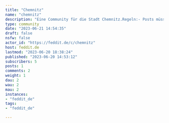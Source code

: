 ```yaml
---
title: "Chemnitz" 
name: "chemnitz"
description: "Eine Community für die Stadt Chemnitz.Regeln:- Posts müssen Bezug zur Stadt Chemnitz haben.- Allgemeine Netiquette ist einzuhalten.---QuellenLogo: ausgeschnitten aus eigenem Foto"
type: community
date: "2023-06-21 14:54:35"
draft: false
nsfw: false
actor_id: "https://feddit.de/c/chemnitz"
host: feddit.de
lastmod: "2023-06-20 18:38:24"
published: "2023-06-20 14:53:12"
subscribers: 5
posts: 1
comments: 2
weight: 1
dau: 2
wau: 2
mau: 2
instances:
- "feddit_de"
tags: 
- "feddit_de"

---
```


